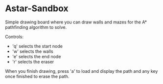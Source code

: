 # Astar-Sandbox
Simple drawing board where you can draw walls and mazes for the A* pathfinding algorithm to solve.

Controls:
  - 'q' selects the start node
  - 'w' selects the walls
  - 'e' selects the end node
  - 'r' selects the eraser
 
 When you finish drawing, press 'a' to load and display the path and any key once finished to erase the path.
